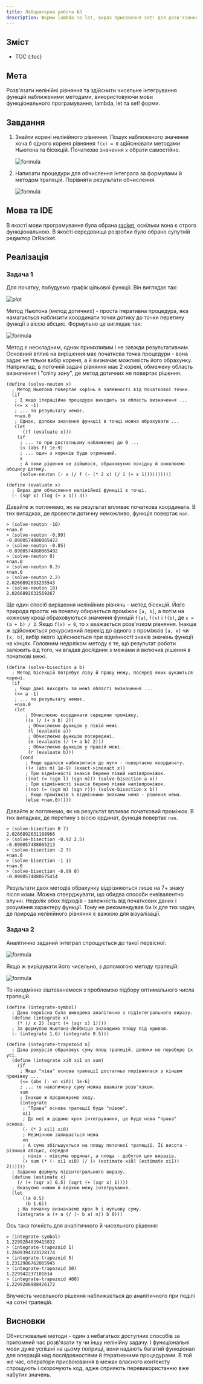 ```yaml
---
title: Лабораторна робота №3
description: Форми lambda та let, вираз присвоєння set! для розв'язання нелінійних рівнянь та чисельного інтегрування функцій
---
```

## Зміст

* TOC
{:toc}

## Мета

Розв'язати нелінійні рівняння та здійснити чисельне інтегрування функцій наближеними методами, використовуючи мови
функціонального програмування, lambda, let та set! форми.

## Завдання

1. Знайти корені нелінійного рівняння. Пошук наближеного значення хоча б одного кореня рівняння `f(x) = 0` здійснювати
    методами Ньютона та бісекцій. Початкове значення `x` обрати самостійно.

    ![formula](https://quicklatex.com/cache3/f7/ql_468b5e083a84d5b35ef89fd72e8806f7_l3.png)

2. Написати процедури для обчислення інтеграла за формулами й методом трапецій. Порівняти результати обчислення.

    ![formula](https://quicklatex.com/cache3/6f/ql_1a447d3480258c02ebce49e8d15fb26f_l3.png)

## Мова та IDE

В якості мови програмування була обрана [racket](https://racket-lang.org/), оскільки вона є строго функціональною. В
якості середовища розробки було обрано супутній редактор DrRacket.

## Реалізація

### Задача 1

Для початку, побудуємо графік цільової функції. Він виглядає так:

![plot](images/plot.png)

Метод Ньютона (метод дотичних) - проста ітеративна процедура, яка намагається наблизити координати точки дотику до
точки перетину функції з віссю абсцис. Формульно це виглядає так:

![formula](https://quicklatex.com/cache3/57/ql_99a55a20c5e1fbc6f27e3b3aa0b73557_l3.png)

Метод є нескладним, однак примхливим і не завжди результативним. Основний вплив на вирішення має початкова точка
процедури - вона задає не тільки вибір кореня, а й визначає можливість його обрахунку. Наприклад, в поточній задачі
рівняння має 2 корені, обмежену область визначення і "сліпу зону", де метод дотичних не повертає рішення.

```racket
(define (solve-neuton x)
  ; Метод Ньютона повертає корінь в залежності від початкової точки.
  (if
   ; І якщо ітераційна процедура виходить за область визначення ...
   (<= x -1)
   ; ... то результату немає.
   +nan.0
   ; Однак, допоки значення функції в точці можна обрахувати ...
   (let
      ((f (evaluate x)))
    (if
     ; ... то при достатньому наближенні до 0 ...
     (< (abs f) 1e-9)
     ; ... один з коренів буде отриманий.
     x
     ; А поки рішення не зійшлося, обраховуємо похідну й оновлюємо абсцису дотику.
     (solve-neuton (- x (/ f (- (* 2 x) (/ 1 (+ x 1))))))))))

(define (evaluate x)
  ; Вираз для обчислення нелінійної функції в точці.
  (- (sqr x) (log (+ x 1)) 3))
```

Давайте ж поглянемо, як на результат впливає початкова координата. В тих випадках, де провести дотичну неможливо,
функція повертає `nan`.

```racket
> (solve-neuton -10)
+nan.0
> (solve-neuton -0.99)
-0.8900574880065422
> (solve-neuton -0.85)
-0.8900574880065492
> (solve-neuton 0)
+nan.0
> (solve-neuton 0.3)
+nan.0
> (solve-neuton 2.2)
2.0266892633235543
> (solve-neuton 18)
2.0266892632569267
```

Ще один спосіб вирішення нелінійних рівнянь - метод бісекцій. Його природа проста: на початку обирається проміжок
`[a, b]`, а потім на кожному кроці обраховуються значення функцій `f(a)`, `f(x)` i `f(b)`, де `x = (a + b) / 2`. Якщо
`f(x) = 0`, то `x` вважається розв'язком рівняння. Інакше ж здійснюється рекурсивний перехід до одного з проміжків
`[a, x]` чи `[x, b]`, вибір якого здійснюється при відмінності знаків значень функції на кінцях. Головним недоліком
методу є те, що результат роботи залежить від того, чи вгадав дослідник з межами й включив рішення в початкові межі.

```racket
(define (solve-bisection a b)
  ; Метод бісекцій потребує ліву й праву межу, посеред яких шукаються корені.
  (if
   ; Якщо дані виходять за межі області визначення ...
   (<= a -1)
   ; ... то результату немає.
   +nan.0
   (let
       ; Обчислюємо координати середини проміжку.
       ((x (/ (+ a b) 2))
        ; Обчислюємо функцію у лівій межі.
        (l (evaluate a))
        ; Обчислюємо функцію посередині.
        (m (evaluate (/ (+ a b) 2)))
        ; Обчислюємо функцію у правій межі.
        (r (evaluate b)))
     (cond
       ; Якщо вдалося наблизитися до нуля - повертаємо координату.
       ((< (abs m) 1e-9) (exact->inexact x))
       ; При відмінності знаків беремо лівий напівпроміжок.
       ((not (= (sgn l) (sgn m))) (solve-bisection a x))
       ; При відмінності знаків беремо лівий напівпроміжок.
       ((not (= (sgn m) (sgn r))) (solve-bisection x b))
       ; Якщо проміжків з відмінними знаками нема - рішення нема.
       (else +nan.0)))))
```

Давайте ж поглянемо, як на результат впливає початковий проміжок. В тих випадках, де перетину з віссю ординат, функція
повертає `nan`.

```racket
> (solve-bisection 0 7)
2.0266892631188966
> (solve-bisection -0.92 2.5)
-0.890057488065213
> (solve-bisection -2 7)
+nan.0
> (solve-bisection -1 1)
+nan.0
> (solve-bisection -0.99 0)
-0.8900574880675414
```

Результати двох методів обрахунку відрізняються лише на 7+ знаку після коми. Можна стверджувати, що обидва способи
еквівалентно влучні. Недолік обох підходів - залежність від початкових даних і розуміння характеру функції. Тому
не рекомендував би їх для тих задач, де природа нелінійного рівняння є важкою для візуалізації.

### Задача 2

Аналітично заданий інтеграл спрощується до такої первісної:

![formula](https://quicklatex.com/cache3/2e/ql_34e859266ef8a3ac5819b5f1c502642e_l3.png)

Якщо ж вирішувати його чисельно, з допомогою методу трапецій:

![formula](https://quicklatex.com/cache3/ab/ql_5df98350f29de0ca4eaa1cb73f010fab_l3.png)

То неодмінно зіштовхнемося з проблемою підбору оптимального числа трапецій.

```racket
(define (integrate-symbol)
  ; Дана первісна була виведена аналітично з підінтегрального виразу.
  (define (integrate x)
    (* (/ x 2) (sqrt (+ (sqr x) 1))))
  ; За формулою Ньютона-Лейбніца знаходимо площу під кривою.
  (- (integrate 1.6) (integrate 0.5)))

(define (integrate-trapezoid n)
  ; Дана рекурсія обраховує суму площ трапецій, допоки не перебере їх усі.
  (define (integrate xi0 xi1 xn sum)
    (if
     ; Якщо "ліва" основа трапеції достатньо порівнялася з кінцем проміжку ...
     (<= (abs (- xn xi0)) 1e-6)
     ; ... то накопичену суму можна вважати розв'язком.
     sum
     ; Інакше ж продовжуємо ходу.
     (integrate
      ; "Права" основа трапеції буде "лівою".
      xi1
      ; До неї ж додамо крок інтегрування, це буде нова "права" основа.
      (- (* 2 xi1) xi0)
      ; Незмінною залишається межа
      xn
      ; А сума збільшується на площу поточної трапеції. Її висота - різниця абсцис, середня
      ; лінія - півсума ординат, а площа - добуток цих виразів.
      (+ sum (* (- xi1 xi0) (/ (+ (estimate xi0) (estimate xi1)) 2))))))
  ; Задаємо формулу підінтегрального виразу.
  (define (estimate x)
    (/ (+ (sqr x) 0.5) (sqrt (+ (sqr x) 1))))
  ; Вказуємо нижню й верхню межу інтегрування.
  (let
      ((a 0.5)
       (b 1.6))
    ; На початку визначаємо крок h i нульову суму.
    (integrate a (+ a (/ (- b a) n)) b 0)))
```

Ось така точність для аналітичного й чисельного рішення:

```racket
> (integrate-symbol)
1.2299284839415832
> (integrate-trapezoid 1)
1.2609394323128174
> (integrate-trapezoid 5)
1.2312986762065945
> (integrate-trapezoid 50)
1.229942237101614
> (integrate-trapezoid 400)
1.2299286988426172
```

Влучність чисельного рішення наближається до аналітичного при поділі на сотні трапецій.

## Висновки

Обчислювальні методи - один з небагатьох доступних способів за притомний час розв'язати ту чи іншу нелінійну задачу.
І функціональні мови дуже успішні на цьому поприщі, вони надають багатий функціонал для операцій над послідовностями
й ітеративними процедурами. В той же час, оператори присвоювання в межах власного контексту спрощують і скорочують
код, адже сприяють перевикористанню вже набутих значень.
